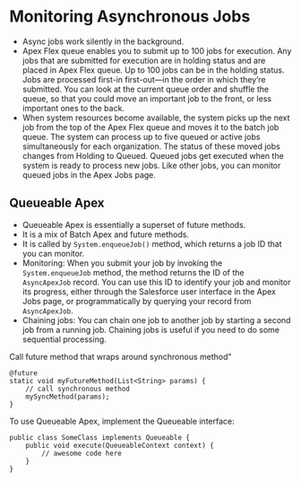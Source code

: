 # Monitoring Asynchronous Jobs

* Async jobs work silently in the background.
* Apex Flex queue enables you to submit up to 100 jobs for execution.  Any jobs that are submitted for execution are in holding status and are placed in Apex Flex queue.  Up to 100 jobs can be in the holding status.  Jobs are processed first-in first-out—in the order in which they’re submitted. You can look at the current queue order and shuffle the queue, so that you could move an important job to the front, or less important ones to the back.  
* When system resources become available, the system picks up the next job from the top of the Apex Flex queue and moves it to the batch job queue. The system can process up to five queued or active jobs simultaneously for each organization. The status of these moved jobs changes from Holding to Queued. Queued jobs get executed when the system is ready to process new jobs. Like other jobs, you can monitor queued jobs in the Apex Jobs page.

## Queueable Apex
* Queueable Apex is essentially a superset of future methods.
* It is a mix of Batch Apex and future methods.
* It is called by `System.enqueueJob()` method, which returns a job ID that you can monitor.
* Monitoring: When you submit your job by invoking the `System.enqueueJob` method, the method returns the ID of the `AsyncApexJob` record. You can use this ID to identify your job and monitor its progress, either through the Salesforce user interface in the Apex Jobs page, or programmatically by querying your record from `AsyncApexJob`.
* Chaining jobs: You can chain one job to another job by starting a second job from a running job. Chaining jobs is useful if you need to do some sequential processing.

Call future method that wraps around synchronous method"
```Apex
@future
static void myFutureMethod(List<String> params) {
    // call synchronous method
    mySyncMethod(params);
}
```

To use Queueable Apex, implement the Queueable interface:
```Apex
public class SomeClass implements Queueable { 
    public void execute(QueueableContext context) {
        // awesome code here
    }
}
```
